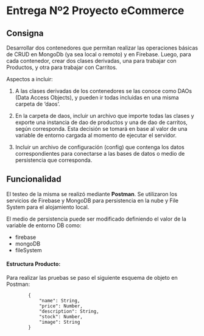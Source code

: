 # Entrega Nº2 Proyecto eCommerce

## Consigna
Desarrollar dos contenedores que permitan realizar las operaciones básicas de CRUD en MongoDb (ya sea local o remoto) y en Firebase. Luego, para cada contenedor, crear dos clases derivadas, una para trabajar con Productos, y otra para trabajar con Carritos.

Aspectos a incluir:

1.  A las clases derivadas de los contenedores se las conoce como DAOs (Data Access Objects), y pueden ir todas incluidas en una misma carpeta de ‘daos’.
    
2.  En la carpeta de daos, incluir un archivo que importe todas las clases y exporte una instancia de dao de productos y una de dao de carritos, según corresponda. Esta decisión se tomará en base al valor de una variable de entorno cargada al momento de ejecutar el servidor.
    
3.  Incluir un archivo de configuración (config) que contenga los datos correspondientes para conectarse a las bases de datos o medio de persistencia que corresponda.

## Funcionalidad 
 El testeo de la misma se realizó mediante **Postman**. Se utilizaron los servicios de Firebase y MongoDB  para persistencia en la nube y File System para el alojamiento local.
 
El medio de persistencia puede ser modificado definiendo el valor de la variable de entorno DB como:

 -   firebase
 -   mongoDB
 -   fileSystem


#### Estructura Producto:
Para realizar las pruebas se paso el siguiente esquema de objeto en Postman:

			{
				"name": String,
				"price": Number,
				"description": String,
				"stock": Number,
				"image": String
			}

